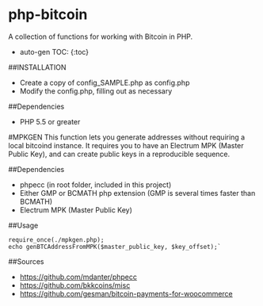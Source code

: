php-bitcoin
============
A collection of functions for working with Bitcoin in PHP.

* auto-gen TOC:
{:toc}

##INSTALLATION
 - Create a copy of config_SAMPLE.php as config.php
 - Modify the config.php, filling out as necessary

##Dependencies
* PHP 5.5 or greater

#MPKGEN
 This function lets you generate addresses without requiring a local bitcoind instance. It requires you to have an Electrum MPK (Master Public Key), and can create public keys in a reproducible sequence.

##Dependencies
 - phpecc (in root folder, included in this project)
 - Either GMP or BCMATH php extension (GMP is several times faster than BCMATH)
 - Electrum MPK (Master Public Key)

##Usage
 ```
 require_once(./mpkgen.php);
 echo genBTCAddressFromMPK($master_public_key, $key_offset);`
 ```

##Sources
 - https://github.com/mdanter/phpecc
 - https://github.com/bkkcoins/misc
 - https://github.com/gesman/bitcoin-payments-for-woocommerce
